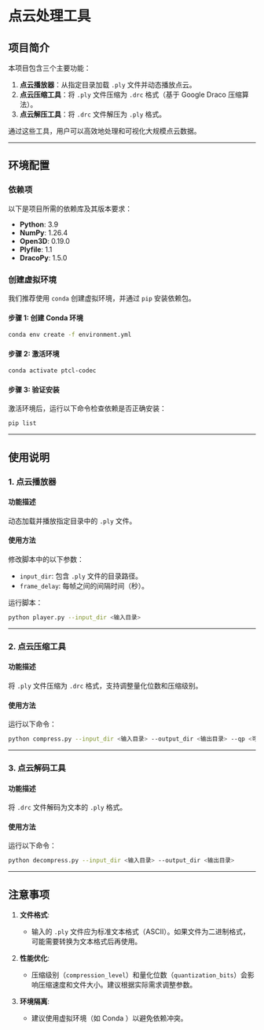 # 点云处理工具

## 项目简介
本项目包含三个主要功能：
1. **点云播放器**：从指定目录加载 `.ply` 文件并动态播放点云。
2. **点云压缩工具**：将 `.ply` 文件压缩为 `.drc` 格式（基于 Google Draco 压缩算法）。
3. **点云解压工具**：将 `.drc` 文件解压为 `.ply` 格式。

通过这些工具，用户可以高效地处理和可视化大规模点云数据。

---

## 环境配置

### 依赖项
以下是项目所需的依赖库及其版本要求：
- **Python**: 3.9
- **NumPy**: 1.26.4
- **Open3D**: 0.19.0
- **Plyfile**: 1.1
- **DracoPy**: 1.5.0

### 创建虚拟环境
我们推荐使用 `conda` 创建虚拟环境，并通过 `pip` 安装依赖包。

#### 步骤 1: 创建 Conda 环境
```bash
conda env create -f environment.yml
```

#### 步骤 2: 激活环境
```bash
conda activate ptcl-codec
```

#### 步骤 3: 验证安装
激活环境后，运行以下命令检查依赖是否正确安装：
```bash
pip list
```

---

## 使用说明

### 1. 点云播放器
#### 功能描述
动态加载并播放指定目录中的 `.ply` 文件。

#### 使用方法
修改脚本中的以下参数：
- `input_dir`: 包含 `.ply` 文件的目录路径。
- `frame_delay`: 每帧之间的间隔时间（秒）。

运行脚本：
```bash
python player.py --input_dir <输入目录>
```

---

### 2. 点云压缩工具
#### 功能描述
将 `.ply` 文件压缩为 `.drc` 格式，支持调整量化位数和压缩级别。

#### 使用方法
运行以下命令：
```bash
python compress.py --input_dir <输入目录> --output_dir <输出目录> --qp <可选的量化位数> --cl <可选的压缩级别>
```

---

### 3. 点云解码工具
#### 功能描述
将 `.drc` 文件解码为文本的 `.ply` 格式。

#### 使用方法
运行以下命令：
```bash
python decompress.py --input_dir <输入目录> --output_dir <输出目录>
```

---

## 注意事项

1. **文件格式**:
   - 输入的 `.ply` 文件应为标准文本格式（ASCII）。如果文件为二进制格式，可能需要转换为文本格式后再使用。

2. **性能优化**:
   - 压缩级别（`compression_level`）和量化位数（`quantization_bits`）会影响压缩速度和文件大小。建议根据实际需求调整参数。

3. **环境隔离**:
   - 建议使用虚拟环境（如 Conda ）以避免依赖冲突。
